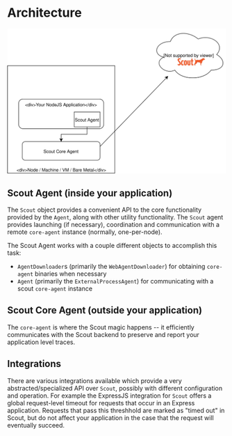 # Architecture #

![Basic architecture image](https://github.com/scoutapp/scout_apm_node/blob/master/docs/architecture.svg)

## Scout Agent (inside your application) ##

The `Scout` object provides a convenient API to the core functionality provided by the `Agent`, along with other utility functionality. The `Scout` agent provides launching (if necessary), coordination and communication with a remote `core-agent` instance (normally, one-per-node).

The Scout Agent works with a couple different objects to accomplish this task:

- `AgentDownloader`s (primarily the `WebAgentDownloader`) for obtaining `core-agent` binaries when necessary
- `Agent` (primarily the `ExternalProcessAgent`) for communicating with a scout `core-agent` instance

## Scout Core Agent (outside your application) ##

The `core-agent` is where the Scout magic happens -- it efficiently communicates with the Scout backend to preserve and report your application level traces.

## Integrations ##

There are various integrations available which provide a very abstracted/specialized API over `Scout`, possibly with different configuration and operation. For example the ExpressJS integration for `Scout` offers a global request-level timeout for requests that occur in an Express application. Requests that pass this threshhold are marked as "timed out" in Scout, but do not affect your application in the case that the request will eventually succeed.
